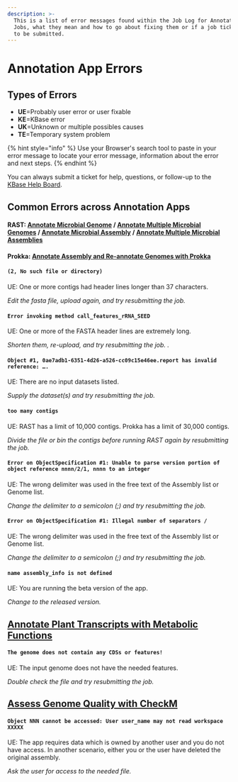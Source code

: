 ```yaml
---
description: >-
  This is a list of error messages found within the Job Log for Annotation App
  Jobs, what they mean and how to go about fixing them or if a job ticket needs
  to be submitted.
---
```


# Annotation App Errors

## **Types of Errors**

* **UE**=Probably user error or user fixable
* **KE**=KBase error
* **UK**=Unknown or multiple possibles causes
* **TE**=Temporary system problem

{% hint style="info" %}
Use your Browser's search tool to paste in your error message to locate your error message, information about the error and next steps. 
{% endhint %}

You can always submit a ticket for help, questions, or follow-up to the [KBase Help Board](https://kbase-jira.atlassian.net/jira/your-work). 

## **Common Errors across Annotation Apps**

#### RAST: [Annotate Microbial Genome](https://narrative.kbase.us/#catalog/apps/RAST_SDK/reannotate_microbial_genome/) / [Annotate Multiple Microbial Genomes](https://narrative.kbase.us/#catalog/apps/RAST_SDK/reannotate_microbial_genomes/) / [Annotate Microbial Assembly](https://narrative.kbase.us/#catalog/apps/RAST_SDK/annotate_contigset/) **/** [Annotate Multiple Microbial Assemblies](https://narrative.kbase.us/#catalog/apps/RAST_SDK/annotate_contigsets/) 

#### Prokka:  [Annotate Assembly and Re-annotate Genomes with Prokka](https://narrative.kbase.us/#catalog/apps/ProkkaAnnotation/annotate_contigs/)

#### `(2, No such file or directory)` 

UE: One or more contigs had header lines longer than 37 characters. 

_Edit the fasta file, upload again, and try resubmitting the job._

#### `Error invoking method call_features_rRNA_SEED`  

UE: One or more of the FASTA header lines are extremely long. 

_Shorten them, re-upload, and try resubmitting the job._ _._ 

#### `Object #1, 0ae7adb1-6351-4d26-a526-cc09c15e46ee.report has invalid reference: ….`

UE: There are no input datasets listed. 

_Supply the dataset\(s\) and try resubmitting the job._

####  `too many contigs` 

UE: RAST has a limit of 10,000 contigs. Prokka has a limit of 30,000 contigs.

_Divide the file or bin the contigs before running RAST again by resubmitting the job._

#### `Error on ObjectSpecification #1: Unable to parse version portion of object reference nnnn/2/1, nnnn to an integer` 

UE: The wrong delimiter was used in the free text of the Assembly list or Genome list. 

_Change the delimiter to a semicolon \(;\) and try resubmitting the job._

#### `Error on ObjectSpecification #1: Illegal number of separators /`

UE: The wrong delimiter was used in the free text of the Assembly list or Genome list.

_Change the delimiter to a semicolon \(;\) and try resubmitting the job._ 

#### `name assembly_info is not defined` 

UE: You are running the beta version of the app. 

_Change to the released version._

## [Annotate Plant Transcripts with Metabolic Functions](https://narrative.kbase.us/#catalog/apps/kb_plant_rast/annotate_plant_transcripts/dbac462bc80e4d9db11efe0ff6e82c8fb28a3034)

#### `The genome does not contain any CDSs or features!` 

UE: The input genome does not have the needed features. 

_Double check the file and try resubmitting the job._

## [**Assess Genome Quality with CheckM**](https://narrative.kbase.us/#catalog/apps/kb_Msuite/run_checkM_lineage_wf/release)

#### `Object NNN cannot be accessed: User user_name may not read workspace XXXXX`  

UE: The app requires data which is owned by another user and you do not have access. In another scenario, either you or the user have deleted the original assembly. 

_Ask the user for access to the needed file._

